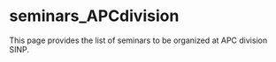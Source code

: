 # seminars_APCdivision
This page provides the list of seminars to be organized at APC division SINP. 
